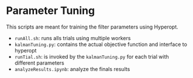 # Parameter Tuning
This scripts are meant for training the filter parameters using Hyperopt. 

* `runAll.sh`: runs alls trials using multiple workers
* `kalmanTuning.py`: contains the actual objective function and interface to hyperopt
* `runTial.sh`: is invoked by the `kalmanTuning.py` for each trial with different parameters
* `analyzeResults.ipynb`: analyze the finals results
